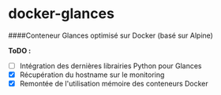 # docker-glances

####Conteneur Glances optimisé sur Docker (basé sur Alpine)

**ToDO :**
- [ ] Intégration des dernières librairies Python pour Glances
- [X] Récupération du hostname sur le monitoring
- [X] Remontée de l'utilisation mémoire des conteneurs Docker
